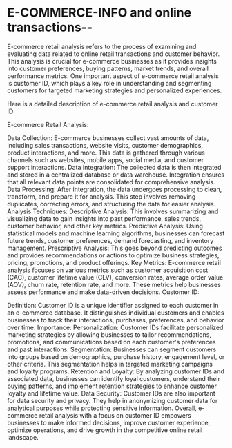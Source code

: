 # E-COMMERCE-INFO and online transactions--
E-commerce retail analysis refers to the process of examining and evaluating data related to online retail transactions and customer behavior. This analysis is crucial for e-commerce businesses as it provides insights into customer preferences, buying patterns, market trends, and overall performance metrics. One important aspect of e-commerce retail analysis is customer ID, which plays a key role in understanding and segmenting customers for targeted marketing strategies and personalized experiences.

Here is a detailed description of e-commerce retail analysis and customer ID:

E-commerce Retail Analysis:

Data Collection: E-commerce businesses collect vast amounts of data, including sales transactions, website visits, customer demographics, product interactions, and more. This data is gathered through various channels such as websites, mobile apps, social media, and customer support interactions.
Data Integration: The collected data is then integrated and stored in a centralized database or data warehouse. Integration ensures that all relevant data points are consolidated for comprehensive analysis.
Data Processing: After integration, the data undergoes processing to clean, transform, and prepare it for analysis. This step involves removing duplicates, correcting errors, and structuring the data for easier analysis.
Analysis Techniques:
Descriptive Analysis: This involves summarizing and visualizing data to gain insights into past performance, sales trends, customer behavior, and other key metrics.
Predictive Analysis: Using statistical models and machine learning algorithms, businesses can forecast future trends, customer preferences, demand forecasting, and inventory management.
Prescriptive Analysis: This goes beyond predicting outcomes and provides recommendations or actions to optimize business strategies, pricing, promotions, and product offerings.
Key Metrics: E-commerce retail analysis focuses on various metrics such as customer acquisition cost (CAC), customer lifetime value (CLV), conversion rates, average order value (AOV), churn rate, retention rate, and more. These metrics help businesses assess performance and make data-driven decisions.
Customer ID:

Definition: Customer ID is a unique identifier assigned to each customer in an e-commerce database. It distinguishes individual customers and enables businesses to track their interactions, purchases, preferences, and behavior over time.
Importance:
Personalization: Customer IDs facilitate personalized marketing strategies by allowing businesses to tailor recommendations, promotions, and communications based on each customer's preferences and past interactions.
Segmentation: Businesses can segment customers into groups based on demographics, purchase history, engagement level, or other criteria. This segmentation helps in targeted marketing campaigns and loyalty programs.
Retention and Loyalty: By analyzing customer IDs and associated data, businesses can identify loyal customers, understand their buying patterns, and implement retention strategies to enhance customer loyalty and lifetime value.
Data Security: Customer IDs are also important for data security and privacy. They help in anonymizing customer data for analytical purposes while protecting sensitive information.
Overall, e-commerce retail analysis with a focus on customer ID empowers businesses to make informed decisions, improve customer experience, optimize operations, and drive growth in the competitive online retail landscape.
